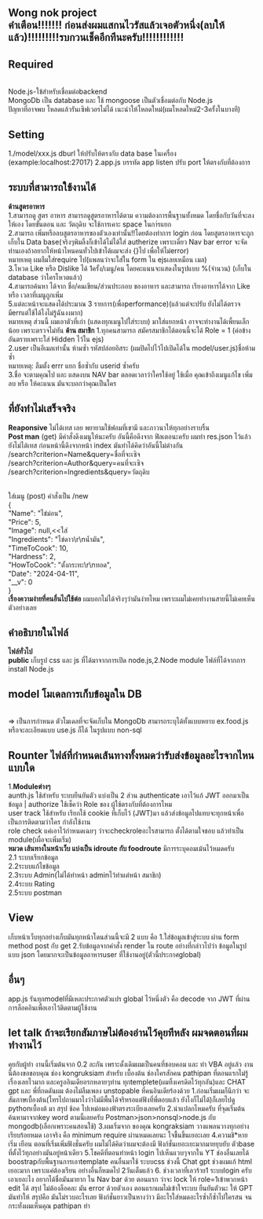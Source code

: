 Wong nok project
<br />คำเตือน!!!!!!! ก่อนส่งผมแสกนไวรัสแล้วเจอตัวหนึ่ง(ลบให้แล้ว)!!!!!!!!!รบกวนเช็คอีกทีนะครับ!!!!!!!!!!!!
-----------------------------------------------------------------------------------------

**Required**
-
<br />Node.js-ใข้สำหรับเชื่อมต่อbackend
<br />MongoDb เป็น database และ ใช้ mongoose เป็นตัวเชื่อมต่อกับ Node.js
<br />ปัญหาที่อาจพบ โหลดแล้วรันเซิฟเวอรไม่ได้ เนะนำให้โหลดใหม่(ผมโหลดใหม่2-3ครั้งในบางที)

**Setting**
----------------------------------------------------------------------------
1./model/xxx.js dburl ให้ปรับให้ตรงกับ data base ในเครื่อง (example:localhost:27017)
2.app.js บรรทัด app listen ปรับ port ให้ตรงกับที่ต้องการ

**ระบบที่สามารถใช้งานได้**
----------------------------------------------------------------------------------
**ด้านสูตรอาหาร**
<br />1.สามารถดู สูตร อาหาร สามารถดูสูตรอาหารได้ตาม ความต้องการพื้นฐานทั้งหมด โดยชื่อกับวันที่จะลงให้เอง โดยขั้นตอน และ วัตถุดิบ จะใช้การเคาะ space ในกา่รแยก
<br />2.สามารถ เพิ่มหรือลบสูตรอาหารของตัวเองเท่านั้น!!โดยต้องทำการ login ก่อน โดยสูตรอาหารจะถูกเก็บใน Data base(จริงๆพิมลิ้งก็เข้าได้ไม่ได้ใส่ autherize เพราะเดี๋ยว Nav bar error จะจัดท่านเองถ้าอยากให้หน้าไหนคนทั่วไปเข้าได้ผมจะส่ง {}ไป เพื่อให้ไม่error)
<br />หมายเหตุ ผมลืมใส่require ไป(แพลนว่าจะใส่ใน form ใน ejsเลยเหมือน เมล)
<br />3.โหวด Like หรือ Dislike ได้ 1ครั้ง/เมนู/คน โดยคะแนนจะแสดงในรูปแบบ %(จำนวน) (เก็บใน database ว่าใครโหวตแล้ว)
<br />4.สามารถค้นหา ได้จาก ชื่อ/คนเขียน/ส่วนประกอบ ของอาหาร และสามารถ เรียงอาหารได้จาก Like หรือ เวลาที่เมนูถูกเพิ่ม
<br />5.แต่ละหน้าจะแสดงได้ประมาณ 3 รายการ(เพื่อperformance)(แล้วแต่จะปรับ ยังไม่ได้ตรวจมีerrแต่ใช้ได้ไงไม่รู้ฉันงงมาก)
<br />หมายเหตุ ส่วนนี้ ผมเอาตัวที่เก่า (แสดงทุกเมนูไปใส่ระบบ) มาใส่แยกหน้า อาจจะทำงานได้เพี้ยนเล็กน้อย เพราะตรวจไม่ทัน
**ด้าน สมาชิก**
1.ทุกคนสามารถ สมัครสมาชิกได้ตอนนี้จะได้ Role = 1 (ค่อข้างอันตรายเพราะใส่ Hidden ไว้ใน ejs)
<br />2.user เป็นอีเมลเท่านั้น ห้ามซ้ำ รหัสปล่อยอิสระ (ผมปิดไปไว้ไปเปิดได้ใน model/user.js)ชื่อห้ามซ้ำ
<br />หมายเหตุ: ลืมตั้ง errr แยก ชื่อซ้ำกับ userid ซ้ำครับ
<br />3.ชื่อ จะตามคุณไป และ แสดงบน NAV bar ตลอดเวลาว่าใครใช้อยู่ ใช้เมื่อ คุณเข้าถึงเมนูแก้ไข เพิ่มลบ หรือ ให้คะแนน มันจะบอกว่าคุณเป็นใคร

ที่ยังทำไม่เสร็จจริง
--------------------------------------------------------------------------------------
**Reaponsive** ไม่ได้เทส เลย พยายามใช้ฟอมที่เขามี และภาวนาให้ทุกอย่างราบรื่น
<br />**Post man** (get) มีคำสั่งดึงเมนูให้นะครับ อันนี้คือดึงจาก ฟิลเตอนะครับ ผมทำ res.json ไว้แล้วยังไม่ได้เทส ก่อนหน้านี้ดึงจากหน้า index มันทำได้คิดว่าอันนี้ไม่ต่างกัน
<br />/search?criterion=Name&query=ชื่อที่จะเซิจ
<br />/search?criterion=Author&query=คนที่จะเซิจ
<br />/search?criterion=Ingredients&query=วัตถุดิบ


<br />ใส่เมนู (post) คำสั่งเป็น /new
<br />{
<br />"Name": "ไข่ม่อน",
<br />"Price": 5,
<br />"Image": null,<<ใส่
<br />"Ingredients": "ไข่ดาว\r\nน้ำมัน",
<br />"TimeToCook": 10,
<br />"Hardness": 2,
<br />"HowToCook": "ตั้งกระทะ\r\nทอด",
<br />"Date": "2024-04-11",
<br />"__v": 0
<br />}
<br />**เรื่องความง่ายที่คนอื่นไปใช้ต่อ** ผมบอกไม่ได้จริงๆว่ามันง่ายไหม เพราะผมไม่เคยทำงานสายนี้ไม่เคยเห็นตัวอย่างเลย

คำอธิบายในไฟล์
------------------------------------------------------------------
**ไฟล์ทั่วไป**
<br />**public** เก็บรูป css และ js ที่ได้มาจากการเปิด node.js,2.Node module ไฟล์ที่ได้จากการ install Node.js

model โมเดลการเก็บข้อมูลใน DB
----------------------------------------------------------------------
<br />=> เป็นการกำหนด ตัวโมเดลที่จะจัดเก็บใน MongoDb สามารถระบุได้ทั้งแบบหยาบ ex.food.js หรือจะละเอียดแบบ use.js ก็ได้ ในรูปแบบ non-sql

Rounter ไฟล์ที่กำหนดเส้นทางทั้งหมดว่ารับส่งข้อมูลอะไรจากไหนแบบใด
-------------------------------------------------------------------------------------
1.**Moduleต่างๆ**
<br />aunth.js ใช้สำหรับ ระบบยืนยันตัว แบ่งเป็น 2 ส่วน authenticate เอาไว้แก้ JWT ออกมาเป็นข้อมูล | authorize ใช้เช็คว่า Role ของ ผู้ใช้ตรงกับที่ต้องการไหม
<br />user track ใช้สำหรับ เรียกใช้ cookie ที่เก็บไว้ (JWT)มา แล้วส่งข้อมูลไปแทบจะทุกหน้าเพื่อเป็นการติดตามว่าใคร กำลังใช้งาน
<br />role check แค่เอาไว้กำหนดเฉยๆ ว่าจะcheckroleอะไรสามารถ ตั้งได้ตามใจชอบ แล้วทำเป็น module(เผื่อจะเพิ่มเริ่ม)
<br />**หมวด เส้นทางในหน้าเว็บ แบ่งเป็น idroute กับ foodroute** มีการระบุคอมเม้นไว้หมดครับ
<br />2.1 ระบบเรียกข้อมูล
<br />2.2ระบบแก้ไขข้อมูล
<br />2.3ระบบ Admin(ไม่ได้ทำหน้า adminไว้ทำแต่หน้า สมาชิก)
<br />2.4ระบบ Rating
<br />2.5ระบบ postman


View
------------------------------------------------------------------------------------
เก็บหน้าเว็บทุกอย่างเก็บมันทุกหน้าโดนส่วนนี้จะมี 2 แบบ คือ
1.ใส่ข้อมูลเข้าสู่ระบบ ผ่าน form method post กับ get
2.รับข้อมูลจากคำสั่ง render ใน route อย่างที่กล่าวไปว่า ข้อมูลในรูปแบบ json โดยมากจะเป็นข้อมูลอาหารuser ที่ใช้งานอยู่(ตัวนี้ประกาศglobal)

อื่นๆ
-------------------------------------------------------------------------------------
app.js
รันทุกmodelที่มีเหละประกาศตัวแปร global ไว้หนึ่งตัว คือ decode จาก JWT ที่ผ่านการล็อคอินเพื่อเอาไว้ติดตามผู้ใช้งาน

let talk ถ้าจะเรียกสัมภาษไม่ต้องอ่านไว้คุยทีหลัง ผมจดตอนที่ผมทำงานไว้
--------------------------------------------------------------------------------------
คุยกับผู้ทำ งานนี้เริ่มต้นจาก 0.2 ละกัน เพราะดั้งเดิมผมเป็นคนที่ชอบคอม และ ทำ VBA อยู่แล้ว งานนี้ต้องขอขอบคุณ ช่อง kongruksiam สำหรับ เบื้องต้น ช่องใครสักคน pathipan ที่ตอนแรกไม่รู้เรื่องเลยไวมาก และครูออินเดียอรกหลายๆท่าน
ทุกtemplete(ผมทิ้งเครดิตไว้ทุกอัน)และ CHAT gpt และ พี่ที่กดดันผม
ต้องไม่ลืมเพลง unstopable ที่คนอินเดียร้องด้วย
1.ก่อนเริ่มผมก็นึกว่า จะสัมภาษเบื้องต้น(โทรไปถามมาไงว่าไม่มีพื้นได้จริหรอแต่ฟังที่พี่ตอบแล้ว ยังไงก็ไม่ได้)ก็เลยไปดู pythonเบื้องต้ มา สรุป ช้อค ไปเหม่อมองฟ้าตรงระเบียงเลยครับ
2.น่าแปลกไหมครับ ที่จุดเริ่มต้นค้นหามาจากkey word ตามนี้เลยครับ Postman>json>nonsql>node.js กับ mongodb(เลือกเพราะคนสอนใช้)
3.ผมเริ่มจาก ของคุณ kongraksiam วางแพลนวางทุกอย่างเรียบร้อยหมด เอาจริง คือ minimum require ผ่านหมดเลยนะ ใจชื้นขึ้นเยอะเลย
4.ความชิ*หาย เริ่ม เยือน ตอนที่เริ่มเพิ่มฟังชั่นครับ ผมไม่ได้คิดว่าผมจะต้องมี ฟังก์ชั่นเยอะเยะมากมายยุบยับ ตัวbase ที่ตั้งไว้ทุกอย่างมันอยู่หน้าเดียว
5.โชคดีที่ตอนทำหน้า login ไปเห็นแวบๆจากใน YT ช่องอื่นเลยได้ boostrapกับพื้นฐานการเอาtemplate คนอื่นมาใช้ ระบบcss ช่วงนี้ Chat gpt ช่วงผมแก้ html เยอะมาก เพราะแค่ต้องเรียน อย่างอื่นก็หมดไป 2วันเต็มแล้ว
6. ช่วงเวลาที่เลวร้าย1 ระบบlogin ครับ เอาเยอะไง อยากได้ชื่อมันมายาก ใน Nav bar ด้วย ตอนแรก ว่าจะ lock ให้ role=1เข้าพวกหน้า edit ได้ สรุป ไม่ต้องล็อคละ มัน error ด้วยตัวเอง
ตอนแรกผมไม่เข้าใจระบบ ยืนยันตัวนะ ให้ GPT มันทำให้ สรุปคือ มันไม่รวบอะไรเลย ฟังก์ชั่นยาวเป็นหางว่าว มีอะไรใส่หมดอะไรซ้ำก็ซ้ำไปใครสน จนกระทั่งผมเห็นคุณ pathipan ทำ
